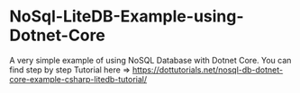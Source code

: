 # NoSql-LiteDB-Example-using-Dotnet-Core
A very simple example of using NoSQL Database with Dotnet Core.
You can find step by step Tutorial here => https://dottutorials.net/nosql-db-dotnet-core-example-csharp-litedb-tutorial/
